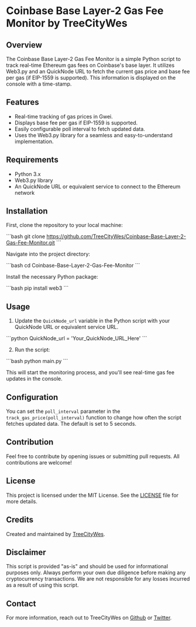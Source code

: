 # Coinbase Base Layer-2 Gas Fee Monitor by TreeCityWes

## Overview

The Coinbase Base Layer-2 Gas Fee Monitor is a simple Python script to track real-time Ethereum gas fees on Coinbase's base layer. It utilizes Web3.py and an QuickNode URL to fetch the current gas price and base fee per gas (if EIP-1559 is supported). This information is displayed on the console with a time-stamp.

## Features

- Real-time tracking of gas prices in Gwei.
- Displays base fee per gas if EIP-1559 is supported.
- Easily configurable poll interval to fetch updated data.
- Uses the Web3.py library for a seamless and easy-to-understand implementation.

## Requirements

- Python 3.x
- Web3.py library
- An QuickNode URL or equivalent service to connect to the Ethereum network

## Installation

First, clone the repository to your local machine:

\```bash
git clone https://github.com/TreeCityWes/Coinbase-Base-Layer-2-Gas-Fee-Monitor.git
\```

Navigate into the project directory:

\```bash
cd Coinbase-Base-Layer-2-Gas-Fee-Monitor
\```

Install the necessary Python package:

\```bash
pip install web3
\```

## Usage

1. Update the `QuickNode_url` variable in the Python script with your QuickNode URL or equivalent service URL.

\```python
QuickNode_url = 'Your_QuickNode_URL_Here'
\```

2. Run the script:

\```bash
python main.py
\```

This will start the monitoring process, and you'll see real-time gas fee updates in the console.

## Configuration

You can set the `poll_interval` parameter in the `track_gas_price(poll_interval)` function to change how often the script fetches updated data. The default is set to 5 seconds.

## Contribution

Feel free to contribute by opening issues or submitting pull requests. All contributions are welcome!

## License

This project is licensed under the MIT License. See the [LICENSE](LICENSE) file for more details.

## Credits

Created and maintained by [TreeCityWes](https://github.com/TreeCityWes).

## Disclaimer

This script is provided "as-is" and should be used for informational purposes only. Always perform your own due diligence before making any cryptocurrency transactions. We are not responsible for any losses incurred as a result of using this script.

## Contact

For more information, reach out to TreeCityWes on [Github](https://github.com/TreeCityWes) or [Twitter](https://twitter.com/TreeCityWes).
